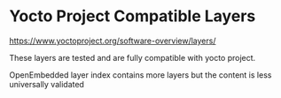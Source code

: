 # Yocto Project Compatible Layers

https://www.yoctoproject.org/software-overview/layers/

These layers are tested and are fully compatible with yocto project.

OpenEmbedded layer index contains more layers but the content is less universally validated